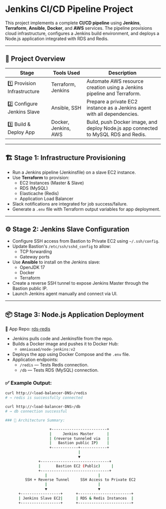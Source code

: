 #  Jenkins CI/CD Pipeline Project

This project implements a complete **CI/CD pipeline** using **Jenkins**, **Terraform**, **Ansible**, **Docker**, and **AWS** services. The pipeline provisions cloud infrastructure, configures a Jenkins build environment, and deploys a Node.js application integrated with RDS and Redis.

---

## 📌 Project Overview

| Stage | Tools Used | Description |
|-------|------------|-------------|
| 1️⃣ Provision Infrastructure | Terraform, Jenkins | Automate AWS resource creation using a Jenkins pipeline and Terraform. |
| 2️⃣ Configure Jenkins Slave | Ansible, SSH | Prepare a private EC2 instance as a Jenkins agent with all dependencies. |
| 3️⃣ Build & Deploy App | Docker, Jenkins, AWS | Build, push Docker image, and deploy Node.js app connected to MySQL RDS and Redis. |

---

## 🏗️ Stage 1: Infrastructure Provisioning


- Run a Jenkins pipeline (Jenkinsfile) on a slave EC2 instance.
- Use **Terraform** to provision:
  - EC2 Instances (Master & Slave)
  - RDS (MySQL)
  - Elasticache (Redis)
  - Application Load Balancer
- Slack notifications are integrated for job success/failure.
- Generate a `.env` file with Terraform output variables for app deployment.

---

## ⚙️ Stage 2: Jenkins Slave Configuration

- Configure SSH access from Bastion to Private EC2 using `~/.ssh/config`.
- Update Bastion's `/etc/ssh/sshd_config` to allow:
  - TCP forwarding
  - Gateway ports
- Use **Ansible** to install on the Jenkins slave:
  - OpenJDK 17
  - Docker
  - Terraform
- Create a reverse SSH tunnel to expose Jenkins Master through the Bastion public IP.
- Launch Jenkins agent manually and connect via UI.

---

## 📦 Stage 3: Node.js Application Deployment

🔗 App Repo: [rds-redis](https://github.com/OmniaSaad0/rds-redis)

- Jenkins pulls code and Jenkinsfile from the repo.
- Builds a Docker image and pushes it to Docker Hub:
  - `omniasaad/node-jenkins:v2`
- Deploys the app using Docker Compose and the `.env` file.
- Application endpoints:
  - `/redis` — Tests Redis connection.
  - `/db` — Tests RDS (MySQL) connection.

### ✅ Example Output:

```bash
curl http://<load-balancer-DNS>/redis
# → redis is successfully connected

curl http://<load-balancer-DNS>/db
# → db connection successful

### 🧱 Architecture Summary:

                    +-------------------------+
                    |     Jenkins Master      |
                    | (reverse tunneled via   |
                    |   Bastion public IP)    |
                    +------------+------------+
                                 |
                                 ▼
               +-------------------------------+
               |       Bastion EC2 (Public)     |
               +-------------------------------+
                  |                       |
         SSH + Reverse Tunnel     SSH Access to Private EC2
                  |                       |
                  ▼                       ▼
      +------------------+      +------------------------+
      | Jenkins Slave EC2|      | RDS & Redis Instances  |
      +------------------+      +------------------------+


